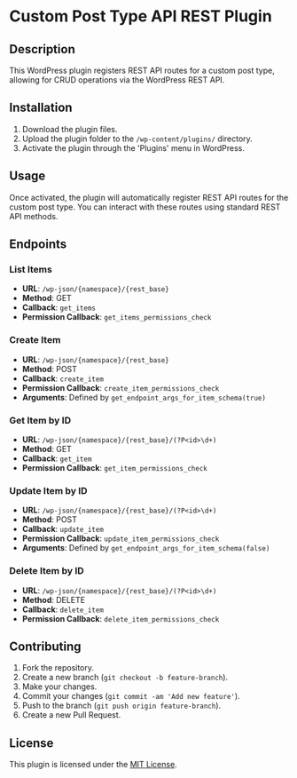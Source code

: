 # Custom Post Type API REST Plugin

## Description

This WordPress plugin registers REST API routes for a custom post type, allowing for CRUD operations via the WordPress REST API.

## Installation

1. Download the plugin files.
2. Upload the plugin folder to the `/wp-content/plugins/` directory.
3. Activate the plugin through the 'Plugins' menu in WordPress.

## Usage

Once activated, the plugin will automatically register REST API routes for the custom post type. You can interact with these routes using standard REST API methods.

## Endpoints

### List Items
- **URL**: `/wp-json/{namespace}/{rest_base}`
- **Method**: GET
- **Callback**: `get_items`
- **Permission Callback**: `get_items_permissions_check`

### Create Item
- **URL**: `/wp-json/{namespace}/{rest_base}`
- **Method**: POST
- **Callback**: `create_item`
- **Permission Callback**: `create_item_permissions_check`
- **Arguments**: Defined by `get_endpoint_args_for_item_schema(true)`

### Get Item by ID
- **URL**: `/wp-json/{namespace}/{rest_base}/(?P<id>\d+)`
- **Method**: GET
- **Callback**: `get_item`
- **Permission Callback**: `get_item_permissions_check`

### Update Item by ID
- **URL**: `/wp-json/{namespace}/{rest_base}/(?P<id>\d+)`
- **Method**: POST
- **Callback**: `update_item`
- **Permission Callback**: `update_item_permissions_check`
- **Arguments**: Defined by `get_endpoint_args_for_item_schema(false)`

### Delete Item by ID
- **URL**: `/wp-json/{namespace}/{rest_base}/(?P<id>\d+)`
- **Method**: DELETE
- **Callback**: `delete_item`
- **Permission Callback**: `delete_item_permissions_check`

## Contributing

1. Fork the repository.
2. Create a new branch (`git checkout -b feature-branch`).
3. Make your changes.
4. Commit your changes (`git commit -am 'Add new feature'`).
5. Push to the branch (`git push origin feature-branch`).
6. Create a new Pull Request.

## License

This plugin is licensed under the [MIT License](LICENSE).